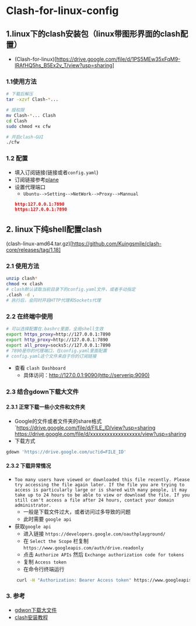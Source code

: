 # Clash-for-linux-config
## 1.linux下的clash安装包（linux带图形界面的clash配置）
+ (Clash-for-linux)[https://drive.google.com/file/d/1PS5MEw35xFqM9-lRAfHQ5hs_B5Ex2v_T/view?usp=sharing]
### 1.1使用方法
```bash
# 下载后解压
tar -xzvf Clash-*...

# 授权限
mv Clash-*... Clash
cd Clash
sudo chmod +x cfw

# 开启clash-GUI
./cfw
```
### 1.2 配置
+ 填入订阅链接(链接或者`config.yaml`)
+ 订阅链接参考[plane](翻墙机场.com)
+ 设置代理端口
  + `Ubuntu-->Setting-->NetWork-->Proxy-->Mannual`
  ```json
  http:127.0.0.1:7890
  https:127.0.0.1:7890
  ``` 
## 2. linux下纯shell配置clash
 (clash-linux-amd64.tar.gz)[https://github.com/Kuingsmile/clash-core/releases/tag/1.18]
 ### 2.1 使用方法
```bash
unzip clash*
chmod +x clash
# clash默认读取当前目录下的config.yaml文件，或者手动指定
.clash -d .
# 执行后，会同时开启HTTP代理和Sockets代理
```

### 2.2 在终端中使用
```bash
# 可以选择配置在.bashrc里面，全局shell生效
export https_proxy=http://127.0.0.1:7890 
export http_proxy=http://127.0.0.1:7890
export all_proxy=socks5://127.0.0.1:7890
# 7890是你的代理端口，在config.yaml里面配置
# config.yaml这个文件来自于你的订阅链接
```
+ 查看 `clash Dashboard`
  + 具体访问：http://127.0.0.1:9090(http://serverip:9090)
   
### 2.3 结合gdown下载大文件
#### 2.3.1 正常下载一些小文件和文件夹
- Google的文件或者文件夹的share格式
  `https://drive.google.com/file/d/FILE_ID/view?usp=sharing
https://drive.google.com/file/d/xxxxxxxxxxxxxxxxxx/view?usp=sharing
- 下载方式
```bash
gdown 'https://drive.google.com/uc?id=FILE_ID'
```
#### 2.3.2 下载异常情况
- `Too many users have viewed or downloaded this file recently. Please
try accessing the file again later. If the file you are trying to
access is particularly large or is shared with many people, it may
take up to 24 hours to be able to view or download the file. If you
still can't access a file after 24 hours, contact your domain
administrator.`  
  - 一般是下载文件过大，或者访问过多导致的问题
  - 此时需要 `google api`
- 获取`google api`
  - 进入链接 `https://developers.google.com/oauthplayground/`
  - 在 `Select the Scope` 栏复制 `https://www.googleapis.com/auth/drive.readonly`
  - 点击 `Authorize APIs` 然后 `Exchange authorization code for tokens`
  - 复制 `Access token`
  - 在命令行终端运行
```bash
	curl -H "Authorization: Bearer Access token" https://www.googleapis.com/drive/v3/files/FILE_ID?alt=media -o FILE_NAME
```


### 3. 参考
- [gdwon下载大文件](https://blog.csdn.net/weixin_45607635/article/details/122042220)
- [clash安装教程](https://clever99.com/linux-using-clash)
